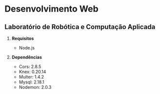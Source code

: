 # Desenvolvimento Web
## Laboratório de Robótica e Computação Aplicada

1.  **Requisitos** 
    - Node.js

1. **Dependências**
    - Cors: 2.8.5
    - Knex: 0.20.14
    - Multer: 1.4.2
    - Mysql: 2.18.1
    - Nodemon: 2.0.3
